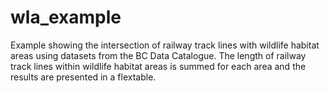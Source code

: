 # wla_example
Example showing the intersection of railway track lines with wildlife habitat areas using datasets from the BC Data Catalogue. The length of railway track lines within wildlife habitat areas is summed for each area and the results are presented in a flextable.
